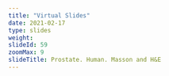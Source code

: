 ```yaml
---
title: "Virtual Slides"
date: 2021-02-17
type: slides
weight:
slideId: 59
zoomMax: 9
slideTitle: Prostate. Human. Masson and H&E
---
```

